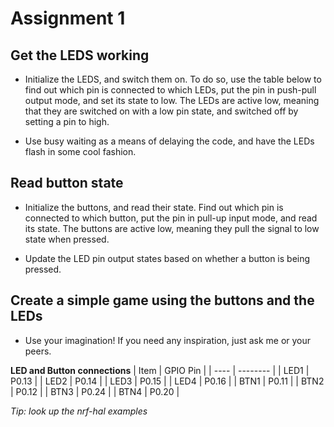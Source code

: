 # Assignment 1

## Get the LEDS working
- Initialize the LEDS, and switch them on. To do so, use the table below to find out which pin is connected to which LEDs, put the pin in push-pull output mode, and set its state to low. The LEDs are active low, meaning that they are switched on with a low pin state, and switched off by setting a pin to high.

- Use busy waiting as a means of delaying the code, and have the LEDs flash in some cool fashion.

## Read button state
- Initialize the buttons, and read their state. Find out which pin is connected to which button, put the pin in pull-up input mode, and read its state. The buttons are active low, meaning they pull the signal to low state when pressed.

- Update the LED pin output states based on whether a button is being pressed.

## Create a simple game using the buttons and the LEDs
- Use your imagination! If you need any inspiration, just ask me or your peers.


**LED and Button connections**
| Item | GPIO Pin |
| ---- | -------- |
| LED1 | P0.13    |
| LED2 | P0.14    |
| LED3 | P0.15    |
| LED4 | P0.16    |
| BTN1 | P0.11    |
| BTN2 | P0.12    |
| BTN3 | P0.24    |
| BTN4 | P0.20    |

*Tip: look up the nrf-hal examples*
